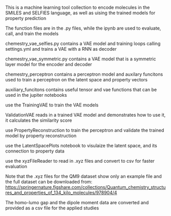 This is a machine learning tool collection to encode molecules in the SMILES and SELFIES language, as well as uising the trained models for property prediction 

The function files are in the .py files, while the ipynb are used to evaluate, call, and train the models

chemestry_vae_selfies.py contains a VAE model and training loops calling settings.yml and trains a VAE with a RNN as decoder

chemestry_vae_symmetric.py contains a VAE model that is a symmetric layer model for the encoder and decoder

chemestry_perceptron contains a perceptron model and auxilary funcitons used to train a perceptron on the latent space and property vectors 

auxiliary_funcitons contains useful tensor and vae functions that can be used in the jupiter notebooks

use the TrainingVAE to train the VAE models

ValidationVAE reads in a trained VAE model and demonstrates how to use it, it calculates the similarity score

use PropertyReconstruction to train the perceptron and validate the trained model by property reconstruction

use the LatentSpacePlots notebook to visulaize the latent space, and its connection to property data

use the xyzFileReader to read in .xyz files and convert to csv for faster evaluation

Note that the .xyz files for the QM9 dataset show only an example file and the full dataset can be downloaded from: https://springernature.figshare.com/collections/Quantum_chemistry_structures_and_properties_of_134_kilo_molecules/978904/4

The homo-lumo gap and the dipole moment data are converted and provided as a csv file for the applied studies 